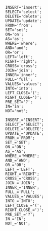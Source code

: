    INSERT='insert';
    SELECT='select';
    DELETE='delete';
    UPDATE='update';
    FROM='from';
    SET='set';
    ON='on';
    AS='as';
    WHERE='where';
    AND='and';
    OR='or';
    LEFT='left';
    RIGHT='right';
    CROSS='cross';
    JOIN='join';
    INNER='inner';
    FULL='full';
    VALUES='values';
    INTO='into';
    LEFT_CLOSE='(';
    RIGHT_CLOSE=')';
    PRE_SET='?';
    IN='in';
    NOT='not';
    
    INSERT_='INSERT';
    SELECT_='SELECT';
    DELETE_='DELETE';
    UPDATE_='UPDATE';
    FROM_='FROM';
    SET_='SET';
    ON_='ON';
    AS_='AS';
    WHERE_='WHERE';
    AND_='AND';
    OR_='OR';
    LEFT_='LEFT';
    RIGHT_='RIGHT';
    CROSS_='CROSS';
    JOIN_='JOIN';
    INNER_='INNER';
    FULL_='FULL';
    VALUES_='VALUES';
    INTO_='INTO';
    LEFT_CLOSE_='(';
    RIGHT_CLOSE_=')';
    PRE_SET_='?';
    IN_='IN';
    NOT_='NOT';
    
    